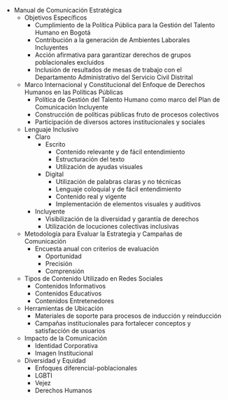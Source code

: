 - Manual de Comunicación Estratégica
  - Objetivos Específicos
    - Cumplimiento de la Política Pública para la Gestión del Talento Humano en Bogotá
    - Contribución a la generación de Ambientes Laborales Incluyentes
    - Acción afirmativa para garantizar derechos de grupos poblacionales excluidos
    - Inclusión de resultados de mesas de trabajo con el Departamento Administrativo del Servicio Civil Distrital
  - Marco Internacional y Constitucional del Enfoque de Derechos Humanos en las Políticas Públicas
    - Política de Gestión del Talento Humano como marco del Plan de Comunicación Incluyente
    - Construcción de políticas públicas fruto de procesos colectivos
    - Participación de diversos actores institucionales y sociales
  - Lenguaje Inclusivo
    - Claro
      - Escrito
        - Contenido relevante y de fácil entendimiento
        - Estructuración del texto
        - Utilización de ayudas visuales
      - Digital
        - Utilización de palabras claras y no técnicas
        - Lenguaje coloquial y de fácil entendimiento
        - Contenido real y vigente
        - Implementación de elementos visuales y auditivos
    - Incluyente
      - Visibilización de la diversidad y garantía de derechos
      - Utilización de locuciones colectivas inclusivas
  - Metodología para Evaluar la Estrategia y Campañas de Comunicación
    - Encuesta anual con criterios de evaluación
      - Oportunidad
      - Precisión
      - Comprensión
  - Tipos de Contenido Utilizado en Redes Sociales
    - Contenidos Informativos
    - Contenidos Educativos
    - Contenidos Entretenedores
  - Herramientas de Ubicación
    - Materiales de soporte para procesos de inducción y reinducción
    - Campañas institucionales para fortalecer conceptos y satisfacción de usuarios
  - Impacto de la Comunicación
    - Identidad Corporativa
    - Imagen Institucional
  - Diversidad y Equidad
    - Enfoques diferencial-poblacionales
    - LGBTI
    - Vejez
    - Derechos Humanos
